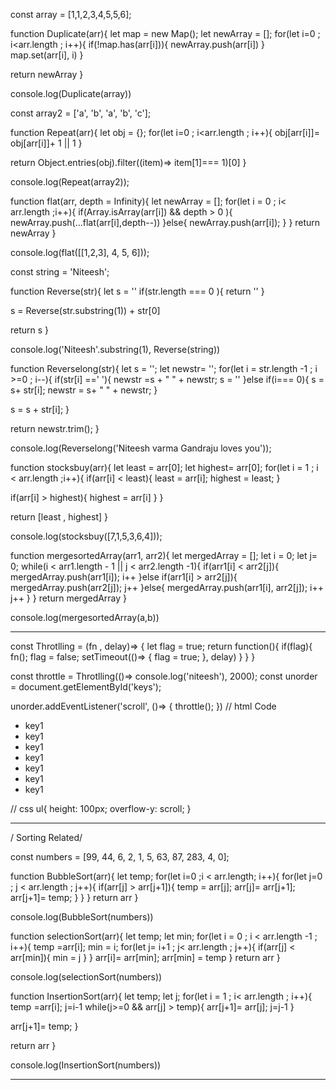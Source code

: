 const array = [1,1,2,3,4,5,5,6];

function Duplicate(arr){
let map = new Map();
let newArray = [];
for(let i=0 ; i<arr.length ; i++){
if(!map.has(arr[i])){
newArray.push(arr[i])
}
map.set(arr[i], i)
}

return newArray
}

console.log(Duplicate(array))

const array2 = ['a', 'b', 'a', 'b', 'c'];

function Repeat(arr){
let obj = {};
for(let i=0 ; i<arr.length ; i++){
obj[arr[i]]= obj[arr[i]]+ 1 || 1
}

return Object.entries(obj).filter((item)=> item[1]=== 1)[0]
}

console.log(Repeat(array2));

function flat(arr, depth = Infinity){
let newArray = [];
for(let i = 0 ; i< arr.length ;i++){
if(Array.isArray(arr[i]) && depth > 0 ){
newArray.push(...flat(arr[i],depth--))
}else{
newArray.push(arr[i]);
}
}
return newArray
}

console.log(flat([[1,2,3], 4, 5, 6]));

const string = 'Niteesh';

function Reverse(str){
let s = ''
if(str.length === 0 ){
return ''
}

s = Reverse(str.substring(1)) + str[0]

return s
}

console.log('Niteesh'.substring(1), Reverse(string))

function Reverselong(str){
let s = '';
let newstr= '';
for(let i = str.length -1 ; i >=0 ; i--){
if(str[i] ==' '){
newstr =s + " " + newstr;
s = ''
}else if(i=== 0){
s = s+ str[i];
newstr = s+ " " + newstr;
}

s = s + str[i];
}

return newstr.trim();
}

console.log(Reverselong('Niteesh varma Gandraju loves you'));

function stocksbuy(arr){
let least = arr[0];
let highest= arr[0];
for(let i = 1 ; i < arr.length ;i++){
if(arr[i] < least){
least = arr[i];
highest = least;
}

if(arr[i] > highest){
 highest = arr[i]
}
}

return [least , highest]
}

console.log(stocksbuy([7,1,5,3,6,4]));


function mergesortedArray(arr1, arr2){
let mergedArray = [];
let i = 0;
let j= 0;
while(i < arr1.length - 1 || j < arr2.length -1){
if(arr1[i] < arr2[j]){
mergedArray.push(arr1[i]);
i++
}else if(arr1[i] > arr2[j]){
mergedArray.push(arr2[j]);
j++
}else{
  mergedArray.push(arr1[i], arr2[j]);
  i++
  j++
}
}
return mergedArray
}

console.log(mergesortedArray(a,b))

--------------------------------------------------------------------

const Throtlling = (fn , delay)=> {
let flag = true;
return function(){
if(flag){
fn();
flag = false;
setTimeout(()=> {
flag = true;
}, delay)
}
}
}

const throttle = Throtlling(()=> console.log('niteesh'), 2000);
const unorder = document.getElementById('keys');

unorder.addEventListener('scroll', ()=> {
throttle();
})
// html Code 
<uL id="keys">
<li>key1</li>
<li>key1</li>
<li>key1</li>
<li>key1</li>
<li>key1</li>
<li>key1</li>
<li>key1</li>
</uL>
// css
ul{
  height: 100px;
  overflow-y: scroll;
}

--------------------------------------------------------------------------


/ Sorting Related/


const numbers = [99, 44, 6, 2, 1, 5, 63, 87, 283, 4, 0];

function BubbleSort(arr){
let temp;
for(let i=0 ;i < arr.length; i++){
for(let j=0 ; j < arr.length ; j++){
if(arr[j] > arr[j+1]){
temp = arr[j];
arr[j]= arr[j+1];
arr[j+1]= temp;
}
}
}
return arr
}

 console.log(BubbleSort(numbers)) 

function selectionSort(arr){
let temp;
let min;
for(let i = 0 ; i < arr.length -1 ; i++){
temp =arr[i];
min = i;
for(let j= i+1 ; j< arr.length ; j++){
if(arr[j] < arr[min]){
min = j
}
}
arr[i]= arr[min];
arr[min] = temp
}
return arr
}

 console.log(selectionSort(numbers)) 


function InsertionSort(arr){
let temp;
let j;
for(let i = 1 ; i< arr.length ; i++){
temp =arr[i];
j=i-1
while(j>=0 && arr[j] > temp){
arr[j+1]= arr[j];
j=j-1
}

arr[j+1]= temp;
}

return arr
}

console.log(InsertionSort(numbers))

----------------------------------------------------------------------


